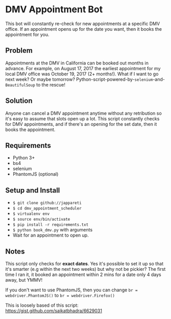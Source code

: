 # DMV Appointment Bot
This bot will constantly re-check for new appointments at a specific DMV office. If an appointment opens up for the date you want, then it books the appointment for you.

## Problem
Appointments at the DMV in California can be booked out months in advance. For example, on August 17, 2017 the earliest appointment for my local DMV office was October 19, 2017 (2+ months!). What if I want to go next week? Or maybe tomorrow? Python-script-powered-by-`selenium`-and-`BeautifulSoup` to the rescue!

## Solution
Anyone can cancel a DMV appointment anytime without any retribution so it's easy to assume that slots open up a lot. This script constantly checks for DMV appointments, and if there's an opening for the set date, then it books the appointment.

## Requirements

* Python 3+
* bs4
* selenium
* PhantomJS (optional)

## Setup and Install

* `$ git clone github://jappareti`
* `$ cd dmv_appointment_scheduler` 
* `$ virtualenv env`
* `$ source env/bin/activate`
* `$ pip install -r requirements.txt`
* `$ python book_dmv.py` with arguments
* Wait for an appointment to open up.

## Notes
This script only checks for **exact dates**. Yes it's possible to set it up so that it's smarter (e.g within the next two weeks) but why not be pickier? The first time I ran it, it booked an appointment within 2 mins for a date only 4 days away, but YMMV!

If you don't want to use PhantomJS, then you can change `br = webdriver.PhantomJS()` to `br = webdriver.Firefox()`

This is loosely based of this script: https://gist.github.com/saikatbhadra/6629031
